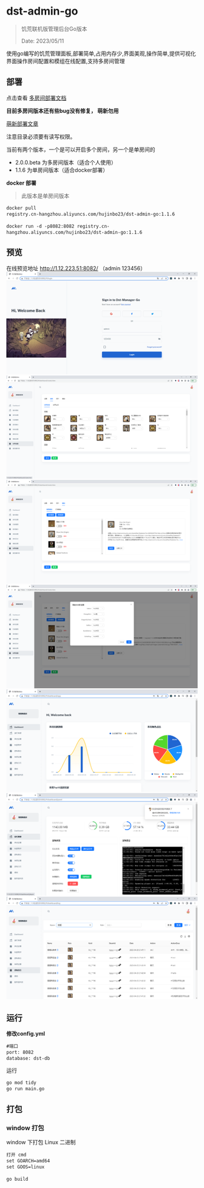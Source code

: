 # dst-admin-go
> 饥荒联机版管理后台Go版本
>
> Date: 2023/05/11

使用go编写的饥荒管理面板,部署简单,占用内存少,界面美观,操作简单,提供可视化界面操作房间配置和模组在线配置,支持多房间管理

## 部署
点击查看 [多房间部署文档](./doc/install.md)

**目前多房间版本还有些bug没有修复， 萌新勿用**

[萌新部署文章](https://blog.csdn.net/Dig_hoof/article/details/131296762)

注意目录必须要有读写权限。


当前有两个版本，一个是可以开启多个房间，另一个是单房间的

+ 2.0.0.beta 为多房间版本（适合个人使用）
+ 1.1.6      为单房间版本（适合docker部署）

**docker 部署**
>此版本是单房间版本
```text
docker pull 
registry.cn-hangzhou.aliyuncs.com/hujinbo23/dst-admin-go:1.1.6

docker run -d -p8082:8082 registry.cn-hangzhou.aliyuncs.com/hujinbo23/dst-admin-go:1.1.6

```

## 预览

在线预览地址 http://1.12.223.51:8082/
（admin 123456）
![首页效果](./doc/image/登录.png)
![首页效果](./doc/image/房间.png)
![首页效果](./doc/image/mod.png)
![首页效果](./doc/image/mod配置.png)
![统计效果](./doc/image/统计.png)
![面板效果](./doc/image/面板.png)
![日志效果](./doc/image/日志.png)
    

## 运行

**修改config.yml**
```
#端口
port: 8082
database: dst-db
```


运行
```
go mod tidy
go run main.go
```

## 打包


### window 打包

window 下打包 Linux 二进制 

```
打开 cmd
set GOARCH=amd64
set GOOS=linux

go build
```
